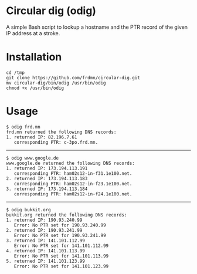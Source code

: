 Circular dig (odig)
===================

A simple Bash script to lookup a hostname and the PTR record of the given IP address at a stroke.

# Installation

    cd /tmp
    git clone https://github.com/frdmn/circular-dig.git
    mv circular-dig/bin/odig /usr/bin/odig
    chmod +x /usr/bin/odig

# Usage

    $ odig frd.mn
    frd.mn returned the following DNS records:
    1. returned IP: 82.196.7.61
       corresponding PTR: c-3po.frd.mn.

---

    $ odig www.google.de
    www.google.de returned the following DNS records:
    1. returned IP: 173.194.113.191
       corresponding PTR: ham02s12-in-f31.1e100.net.
    2. returned IP: 173.194.113.183
       corresponding PTR: ham02s12-in-f23.1e100.net.
    3. returned IP: 173.194.113.184
       corresponding PTR: ham02s12-in-f24.1e100.net.

---


    $ odig bukkit.org
    bukkit.org returned the following DNS records:
    1. returned IP: 190.93.240.99
       Error: No PTR set for 190.93.240.99
    2. returned IP: 190.93.241.99
       Error: No PTR set for 190.93.241.99
    3. returned IP: 141.101.112.99
       Error: No PTR set for 141.101.112.99
    4. returned IP: 141.101.113.99
       Error: No PTR set for 141.101.113.99
    5. returned IP: 141.101.123.99
       Error: No PTR set for 141.101.123.99